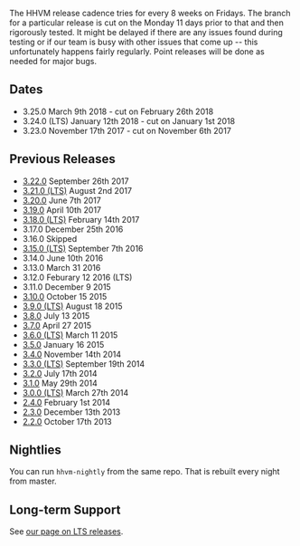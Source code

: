 The HHVM release cadence tries for every 8 weeks on Fridays. The branch for a particular release is cut on the Monday 11 days prior to that and then rigorously tested. It might be delayed if there are any issues found during testing or if our team is busy with other issues that come up -- this unfortunately happens fairly regularly. Point releases will be done as needed for major bugs.

## Dates

* 3.25.0 March 9th 2018 - cut on February 26th 2018
* 3.24.0 (LTS) January 12th 2018 - cut on January 1st 2018
* 3.23.0 November 17th 2017 - cut on November 6th 2017

## Previous Releases

* [3.22.0](http://hhvm.com/blog/2017/09/26/hhvm-3-22.html) September 26th 2017
* [3.21.0 (LTS)](http://hhvm.com/blog/2017/08/02/hhvm-3-21.html) August 2nd 2017
* [3.20.0](http://hhvm.com/blog/2017/06/06/hhvm-3-20.html) June 7th 2017
* [3.19.0](http://hhvm.com/blog/2017/04/13/hhvm-3-19.html) April 10th 2017
* [3.18.0 (LTS)](http://hhvm.com/blog/2017/02/15/hhvm-3-18.html) February 14th 2017
* 3.17.0 December 25th 2016
* 3.16.0 Skipped
* [3.15.0 (LTS)](http://hhvm.com/blog/11711/hhvm-3-15) September 7th 2016
* 3.14.0 June 10th 2016
* 3.13.0 March 31 2016
* 3.12.0 Feburary 12 2016 (LTS)
* 3.11.0 December 9 2015
* [3.10.0](http://hhvm.com/blog/10379/hhvm-3-10-0) October 15 2015
* [3.9.0 (LTS)](http://hhvm.com/blog/9995/hhvm-3-9-0) August 18 2015
* [3.8.0](http://hhvm.com/blog/9803/hhvm-3-8-0) July 13 2015
* [3.7.0](http://hhvm.com/blog/9059/hhvm-3-7-0) April 27 2015
* [3.6.0 (LTS)](http://hhvm.com/blog/8849/hhvm-3-6-0) March 11 2015
* [3.5.0](http://hhvm.com/blog/7637/hhvm-3-5-0) January 16 2015
* [3.4.0](http://hhvm.com/blog/6899/hhvm-3-4-0) November 14th 2014
* [3.3.0 (LTS)](http://hhvm.com/blog/6239/hhvm-3-3-0) September 19th 2014
* [3.2.0](http://hhvm.com/blog/5609/hhvm-3-2-0) July 17th 2014
* [3.1.0](http://hhvm.com/blog/5195/hhvm-3-1-0) May 29th 2014
* [3.0.0 (LTS)](http://hhvm.com/blog/4349/hhvm-3-0-0) March 27th 2014
* [2.4.0](http://hhvm.com/blog/3287/hhvm-2-4-0) February 1st 2014
* [2.3.0](http://hhvm.com/blog/2393/hhvm-2-3-0-and-travis-ci) December 13th 2013
* [2.2.0](http://hhvm.com/blog/1301/hhvm-2-2-0) October 17th 2013 

## Nightlies

You can run `hhvm-nightly` from the same repo. That is rebuilt every night from master.

## Long-term Support

See [our page on LTS releases](/hhvm/installation/introduction#prebuilt-packages__lts-releases).

